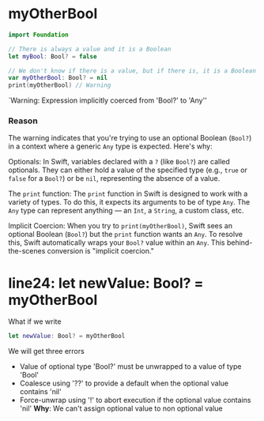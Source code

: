 # myOtherBool

```swift
import Foundation

// There is always a value and it is a Boolean
let myBool: Bool? = false

// We don't know if there is a value, but if there is, it is a Boolean
var myOtherBool: Bool? = nil
print(myOtherBool) // Warning
```
`Warning: Expression implicitly coerced from 'Bool?' to 'Any''

### Reason
The warning indicates that you're trying to use an optional Boolean (`Bool?`) in a context where a generic `Any` type is expected.  Here's why:

Optionals: In Swift, variables declared with a `?` (like `Bool?`) are called optionals. They can either hold a value of the specified type (e.g., `true` or `false` for a `Bool?`) or be `nil`, representing the absence of a value.

The `print` function: The `print` function in Swift is designed to work with a variety of types.  To do this, it expects its arguments to be of type `Any`. The `Any` type can represent anything — an `Int`, a `String`, a custom class, etc.

Implicit Coercion:  When you try to `print(myOtherBool)`, Swift sees an optional Boolean (`Bool?`) but the `print` function wants an `Any`. To resolve this, Swift automatically wraps your `Bool?` value within an `Any`. This behind-the-scenes conversion is "implicit coercion."


# line24: let newValue: Bool? = myOtherBool

What if we write
```swift
let newValue: Bool? = myOtherBool
```
We will get three errors
 - Value of optional type 'Bool?' must be unwrapped to a value of type 'Bool'
 - Coalesce using '??' to provide a default when the optional value contains 'nil'
 - Force-unwrap using '!' to abort execution if the optional value contains 'nil'
**Why**:
We can't assign optional value to non optional value


